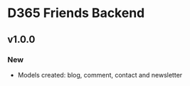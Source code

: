 # D365 Friends Backend

## v1.0.0

### New

- Models created: blog, comment, contact and newsletter

